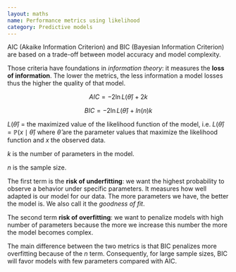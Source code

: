 ```yaml
---
layout: maths
name: Performance metrics using likelihood
category: Predictive models
---
```


AIC (Akaike Information Criterion) and BIC (Bayesian Information Criterion) are based on a trade-off between model accuracy and model complexity.

Those criteria have foundations in *information theory*: it measures the **loss of information**. The lower the metrics, the less information a model losses thus the higher the quality of that model.

$$AIC = -2\ln L(\hat \theta) + 2k$$

$$BIC = -2\ln L(\hat \theta) + ln(n)k$$

$L(\hat \theta)$ = the maximized value of the likelihood function of the model, i.e. $L(\hat \theta)= \mathbb{P}(x \mid \hat \theta)$ where $\hat \theta$ are the parameter values that maximize the likelihood function and $x$ the observed data.

$k$ is the number of parameters in the model.

$n$ is the sample size.


The first term is the **risk of underfitting**: we want the highest probability to observe a behavior under specific parameters. It measures how well adapted is our model for our data. The more parameters we have, the better the model is. We also call it the *goodness of fit*.

The second term **risk of overfitting**: we want to penalize models with high number of parameters because the more we increase this number the more the model becomes complex.

The main difference between the two metrics is that BIC penalizes more overfitting because of the $n$ term. Consequently, for large sample sizes, BIC will favor models with few parameters compared with AIC.
